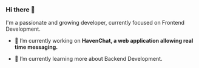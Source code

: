 ### Hi there 👋
I'm a passionate and growing developer, currently focused on Frontend Development.

- 🔭 I’m currently working on **HavenChat, a web application allowing real time messaging.**

- 🌱 I’m currently learning more about Backend Development.
